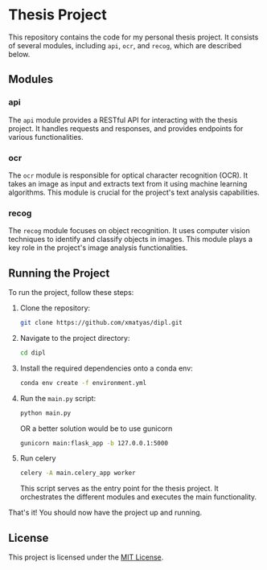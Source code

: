 # Thesis Project

This repository contains the code for my personal thesis project. It consists of several modules, including `api`, `ocr`, and `recog`, which are described below.

## Modules

### api

The `api` module provides a RESTful API for interacting with the thesis project. It handles requests and responses, and provides endpoints for various functionalities.

### ocr

The `ocr` module is responsible for optical character recognition (OCR). It takes an image as input and extracts text from it using machine learning algorithms. This module is crucial for the project's text analysis capabilities.

### recog

The `recog` module focuses on object recognition. It uses computer vision techniques to identify and classify objects in images. This module plays a key role in the project's image analysis functionalities.

## Running the Project

To run the project, follow these steps:

1. Clone the repository:

    ```bash
    git clone https://github.com/xmatyas/dipl.git
    ```

2. Navigate to the project directory:

    ```bash
    cd dipl
    ```

3. Install the required dependencies onto a conda env:

    ```bash
    conda env create -f environment.yml
    ```

4. Run the `main.py` script:

    ```bash
    python main.py
    ```

    OR a better solution would be to use gunicorn

    ```bash
    gunicorn main:flask_app -b 127.0.0.1:5000
    ```

5. Run celery

    ```bash
    celery -A main.celery_app worker
    ```

    This script serves as the entry point for the thesis project. It orchestrates the different modules and executes the main functionality.

That's it! You should now have the project up and running.

## License

This project is licensed under the [MIT License](LICENSE).